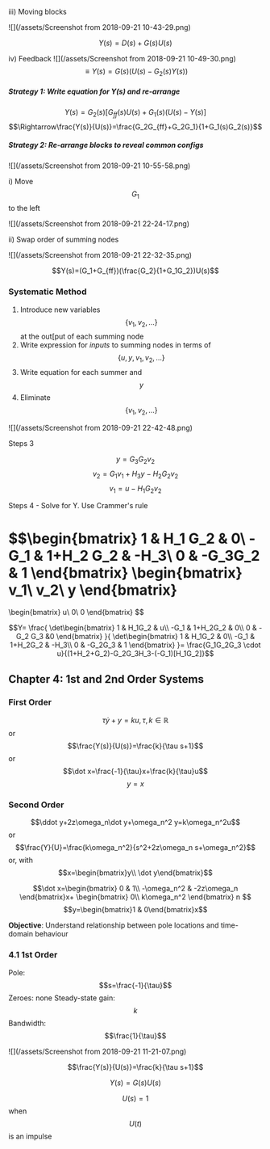 iii) Moving blocks

![](/assets/Screenshot from 2018-09-21 10-43-29.png)

$$Y(s)=D(s)+G(s)U(s)$$

iv) Feedback
![](/assets/Screenshot from 2018-09-21 10-49-30.png)
$$\equiv Y(s)=G(s)(U(s)-G_2(s)Y(s))$$

##### Strategy 1: Write equation for Y(s) and re-arrange

$$Y(s)=G_2(s)[G_{ff}(s)U(s)+G_1(s)(U(s)-Y(s)]$$
$$\Rightarrow\frac{Y(s)}{U(s)}=\frac{G_2G_{ff}+G_2G_1}{1+G_1(s)G_2(s)}$$

##### Strategy 2: Re-arrange blocks to reveal common configs

![](/assets/Screenshot from 2018-09-21 10-55-58.png)

i) Move $$G_1$$ to the left

![](/assets/Screenshot from 2018-09-21 22-24-17.png)

ii) Swap order of summing nodes

![](/assets/Screenshot from 2018-09-21 22-32-35.png)

$$Y(s)=(G_1+G_{ff})(\frac{G_2}{1+G_1G_2})U(s)$$

### Systematic Method

1) Introduce new variables $$\{v_1, v_2,...\}$$ at the out[put of each summing node
2) Write expression for *inputs* to summing nodes in terms of $$\{u, y, v_1, v_2,...\}$$
3) Write equation for each summer and $$y$$
4) Eliminate $$\{v_1, v_2,...\}$$

![](/assets/Screenshot from 2018-09-21 22-42-48.png)

Steps 3

$$y=G_3G_2v_2$$
$$v_2=G_1v_1+H_3y-H_2G_2v_2$$
$$v_1=u-H_1G_2v_2$$

Steps 4 - Solve for Y. Use Crammer's rule

$$\begin{bmatrix}
1 & H_1 G_2 & 0\\
-G_1 & 1+H_2 G_2 & -H_3\\
0 & -G_3G_2 & 1
\end{bmatrix}
\begin{bmatrix}
v_1\\
v_2\\
y
\end{bmatrix}
=
\begin{bmatrix}
u\\
0\\
0
\end{bmatrix}
$$

$$Y=
\frac{
\det\begin{bmatrix}
1 & H_1G_2 & u\\
-G_1 & 1+H_2G_2 & 0\\
0 & -G_2 G_3 &0
\end{bmatrix}
}{
\det\begin{bmatrix}
1 & H_1G_2 & 0\\
-G_1 & 1+H_2G_2 & -H_3\\
0 & -G_2G_3 & 1
\end{bmatrix}
}=
\frac{G_1G_2G_3 \cdot u}{(1+H_2+G_2)-G_2G_3H_3-(-G_1)[H_1G_2]}$$

## Chapter 4: 1st and 2nd Order Systems

### First Order

$$\tau\dot y+y=ku, \tau, k\in\mathbb{R}$$
or
$$\frac{Y(s)}{U(s)}=\frac{k}{\tau s+1}$$
or
$$\dot x=\frac{-1}{\tau}x+\frac{k}{\tau}u$$
$$y=x$$

### Second Order

$$\ddot y+2z\omega_n\dot y+\omega_n^2 y=k\omega_n^2u$$
or
$$\frac{Y}{U}=\frac{k\omega_n^2}{s^2+2z\omega_n s+\omega_n^2}$$
or, with $$x=\begin{bmatrix}y\\ \dot y\end{bmatrix}$$

$$\dot x=\begin{bmatrix}
0 & 1\\
-\omega_n^2 & -2z\omega_n
\end{bmatrix}x+
\begin{bmatrix}
0\\
k\omega_n^2
\end{bmatrix}
n
$$
$$y=\begin{bmatrix}1 & 0\end{bmatrix}x$$

**Objective**: Understand relationship between pole locations and time-domain behaviour

### 4.1 1st Order

Pole: $$s=\frac{-1}{\tau}$$
Zeroes: none
Steady-state gain: $$k$$
Bandwidth: $$\frac{1}{\tau}$$

![](/assets/Screenshot from 2018-09-21 11-21-07.png)

$$\frac{Y(s)}{U(s)}=\frac{k}{\tau s+1}$$

$$Y(s)=G(s)U(s)$$

$$U(s)=1$$ when $$U(t)$$ is an impulse